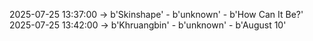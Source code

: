 2025-07-25 13:37:00 -> b'Skinshape' - b'unknown' - b'How Can It Be?'
2025-07-25 13:42:00 -> b'Khruangbin' - b'unknown' - b'August 10'
